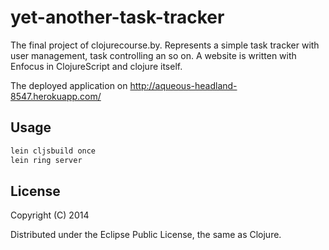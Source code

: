 yet-another-task-tracker
========================

The final project of clojurecourse.by. Represents a simple task tracker with user management, task controlling an so on.
A website is written with Enfocus in ClojureScript and clojure itself.

The deployed application on http://aqueous-headland-8547.herokuapp.com/

## Usage

```bash
lein cljsbuild once
lein ring server
```

## License

Copyright (C) 2014

Distributed under the Eclipse Public License, the same as Clojure.